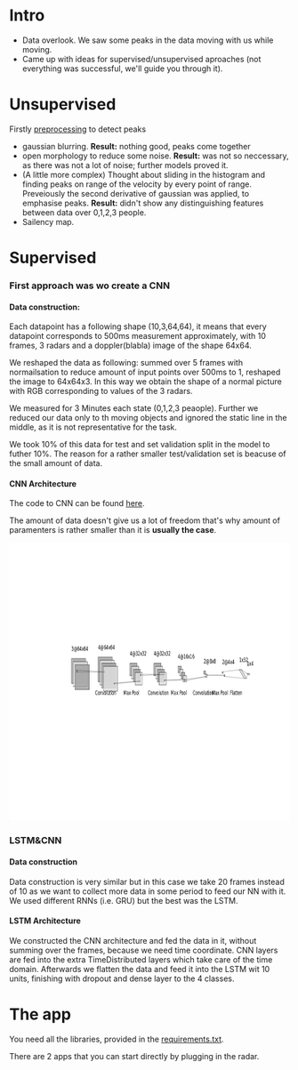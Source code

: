 # Intro

- Data overlook. We saw some peaks in the data moving with us while moving.
- Came up with ideas for supervised/unsupervised aproaches (not everything was successful, we'll guide you through it).

# Unsupervised

Firstly [preprocessing](https://github.com/ml-lohi/hackathon-milan/blob/master/submission/code/data_preprocessing.ipynb) to detect peaks
- gaussian blurring.  **Result:** nothing good, peaks come together
- open morphology to reduce some noise. **Result:** was not so neccessary, as there was not a lot of noise; further models proved it.
- (A little more complex) Thought about sliding in the histogram and finding peaks on range of the velocity by every point of range. Preveiously the second derivative of gaussian was applied, to emphasise peaks. **Result:** didn't show any distinguishing features between data over 0,1,2,3 people.
- Sailency map.
# Supervised

### First approach was wo create a CNN

#### Data construction:

Each datapoint has a following shape (10,3,64,64), it means that every datapoint corresponds to 500ms measurement approximately, with 10 frames, 3 radars and a doppler(blabla) image of the shape 64x64.

We reshaped the data as following: summed over 5 frames with normailsation to reduce amount of input points over 500ms to 1, reshaped the image to 64x64x3. In this way we obtain the shape of a normal picture with RGB corresponding to values of the 3 radars.

We measured for 3 Minutes each state (0,1,2,3 peaople). Further we reduced our data only to th moving objects and ignored the static line in the middle, as it is not representative for the task.

We took 10% of this data for test and set validation split in the model to futher 10%. The reason for a rather smaller test/validation set is beacuse of the small amount of data.

#### CNN Architecture

The code to CNN can be found [here]().

The amount of data doesn't give us a lot of freedom that's why amount of paramenters is rather smaller than it is **usually the case**.

<img src="./img/cnn.png" alt="CNN" height="500"/>

### LSTM&CNN

#### Data construction

Data construction is very similar but in this case we take 20 frames instead of 10 as we want to collect more data in some period to feed our NN with it. We used different RNNs (i.e. GRU) but the best was the LSTM. 

#### LSTM Architecture

We constructed the CNN architecture and fed the data in it, without summing over the frames, because we need time coordinate. CNN layers are fed into the extra TimeDistributed layers which take care of the time domain. Afterwards we flatten the data and feed it into the LSTM wit 10 units, finishing with dropout and dense layer to the 4 classes.

# The app

You need all the libraries, provided in the [requirements.txt](https://github.com/ml-lohi/hackathon-milan/blob/master/requirements.txt).

There are 2 apps that you can start directly by plugging in the radar. 